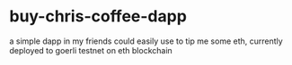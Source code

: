 # buy-chris-coffee-dapp
a simple dapp in my friends could easily use to tip me some eth, currently deployed to goerli testnet on eth blockchain
